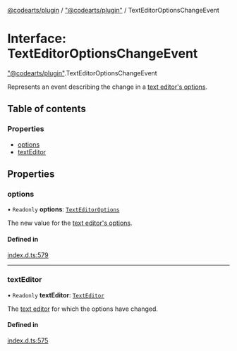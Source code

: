[@codearts/plugin](../README.md) / ["@codearts/plugin"](../modules/_codearts_plugin_.md) / TextEditorOptionsChangeEvent

# Interface: TextEditorOptionsChangeEvent

["@codearts/plugin"](../modules/_codearts_plugin_.md).TextEditorOptionsChangeEvent

Represents an event describing the change in a [text editor's options](codearts_plugin_.TextEditor.md#options).

## Table of contents

### Properties

- [options](codearts_plugin_.TextEditorOptionsChangeEvent.md#options)
- [textEditor](codearts_plugin_.TextEditorOptionsChangeEvent.md#texteditor)

## Properties

### options

• `Readonly` **options**: [`TextEditorOptions`](codearts_plugin_.TextEditorOptions.md)

The new value for the [text editor's options](codearts_plugin_.TextEditor.md#options).

#### Defined in

[index.d.ts:579](https://github.com/huaweicloud/cloudide-plugin-api/blob/03b481c/index.d.ts#L579)

___

### textEditor

• `Readonly` **textEditor**: [`TextEditor`](codearts_plugin_.TextEditor.md)

The [text editor](codearts_plugin_.TextEditor.md) for which the options have changed.

#### Defined in

[index.d.ts:575](https://github.com/huaweicloud/cloudide-plugin-api/blob/03b481c/index.d.ts#L575)

